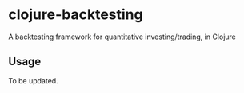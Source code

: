 # clojure-backtesting

A backtesting framework for quantitative investing/trading, in Clojure

## Usage

To be updated.

